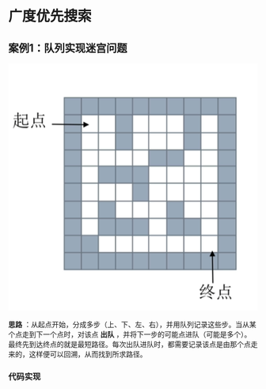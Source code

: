 # 广度优先搜索

## 案例1：队列实现迷宫问题

![20250131192526](https://raw.githubusercontent.com/lyy1119/Imgs/main/img/20250131192526.png)

**思路** ：从起点开始，分成多步（上、下、左、右），并用队列记录这些步。当从某个点走到下一个点时，对该点 **出队** ，并将下一步的可能点进队（可能是多个）。最终先到达终点的就是最短路径。每次出队进队时，都需要记录该点是由那个点走来的，这样便可以回溯，从而找到所求路径。  

### 代码实现

